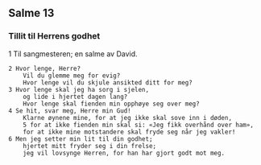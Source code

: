## Salme 13

### Tillit til Herrens godhet

1 Til sangmesteren; en salme av David.

    2 Hvor lenge, Herre? 
        Vil du glemme meg for evig? 
        Hvor lenge vil du skjule ansikted ditt for meg?
    3 Hvor lenge skal jeg ha sorg i sjelen, 
        og lide i hjertet dagen lang? 
        Hvor lenge skal fienden min opphøye seg over meg?
    4 Se hit, svar meg, Herre min Gud! 
        Klarne øynene mine, for at jeg ikke skal sove inn i døden,
        5 for at ikke fienden min skal si: «Jeg fikk overhånd over ham»,
        for at ikke mine motstandere skal fryde seg når jeg vakler!
    6 Men jeg setter min lit til din godhet; 
        hjertet mitt fryder seg i din frelse; 
        jeg vil lovsynge Herren, for han har gjort godt mot meg.